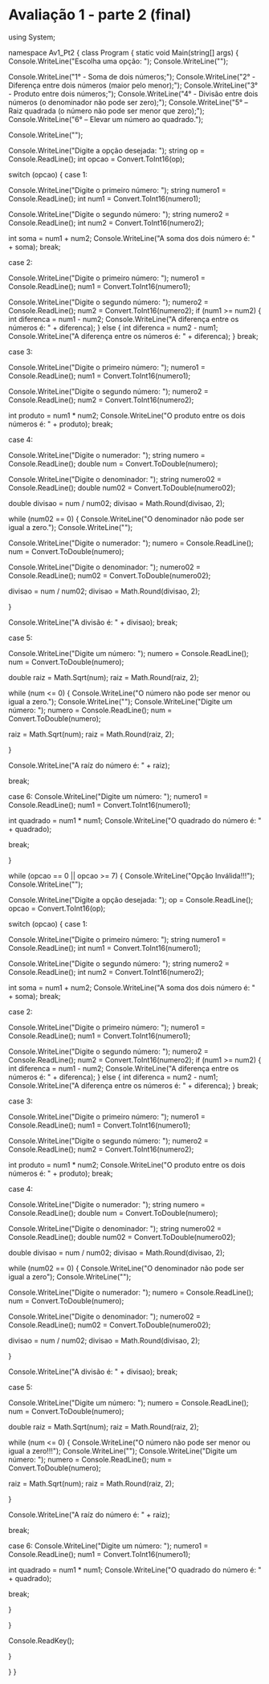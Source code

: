 # Avaliação 1 - parte 2 (final)

using System;



namespace Av1_Pt2
{
class Program
{
static void Main(string[] args)
{
Console.WriteLine("Escolha uma opção: ");
Console.WriteLine("");



Console.WriteLine("1° - Soma de dois números;");
Console.WriteLine("2° - Diferença entre dois números (maior pelo menor);");
Console.WriteLine("3° - Produto entre dois números;");
Console.WriteLine("4° - Divisão entre dois números (o denominador não pode ser zero);");
Console.WriteLine("5° – Raiz quadrada (o número não pode ser menor que zero);");
Console.WriteLine("6° – Elevar um número ao quadrado.");



Console.WriteLine("");



Console.WriteLine("Digite a opção desejada: ");
string op = Console.ReadLine();
int opcao = Convert.ToInt16(op);



switch (opcao)
{
case 1:



Console.WriteLine("Digite o primeiro número: ");
string numero1 = Console.ReadLine();
int num1 = Convert.ToInt16(numero1);



Console.WriteLine("Digite o segundo número: ");
string numero2 = Console.ReadLine();
int num2 = Convert.ToInt16(numero2);



int soma = num1 + num2;
Console.WriteLine("A soma dos dois número é: " + soma);
break;



case 2:



Console.WriteLine("Digite o primeiro número: ");
numero1 = Console.ReadLine();
num1 = Convert.ToInt16(numero1);



Console.WriteLine("Digite o segundo número: ");
numero2 = Console.ReadLine();
num2 = Convert.ToInt16(numero2);
if (num1 >= num2)
{
int diferenca = num1 - num2;
Console.WriteLine("A diferença entre os números é: " + diferenca);
}
else
{
int diferenca = num2 - num1;
Console.WriteLine("A diferença entre os números é: " + diferenca);
}
break;



case 3:



Console.WriteLine("Digite o primeiro número: ");
numero1 = Console.ReadLine();
num1 = Convert.ToInt16(numero1);



Console.WriteLine("Digite o segundo número: ");
numero2 = Console.ReadLine();
num2 = Convert.ToInt16(numero2);



int produto = num1 * num2;
Console.WriteLine("O produto entre os dois números é: " + produto);
break;



case 4:



Console.WriteLine("Digite o numerador: ");
string numero = Console.ReadLine();
double num = Convert.ToDouble(numero);



Console.WriteLine("Digite o denominador: ");
string numero02 = Console.ReadLine();
double num02 = Convert.ToDouble(numero02);



double divisao = num / num02;
divisao = Math.Round(divisao, 2);



while (num02 == 0)
{
Console.WriteLine("O denominador não pode ser igual a zero.");
Console.WriteLine("");



Console.WriteLine("Digite o numerador: ");
numero = Console.ReadLine();
num = Convert.ToDouble(numero);



Console.WriteLine("Digite o denominador: ");
numero02 = Console.ReadLine();
num02 = Convert.ToDouble(numero02);



divisao = num / num02;
divisao = Math.Round(divisao, 2);



}



Console.WriteLine("A divisão é: " + divisao);
break;



case 5:



Console.WriteLine("Digite um número: ");
numero = Console.ReadLine();
num = Convert.ToDouble(numero);



double raiz = Math.Sqrt(num);
raiz = Math.Round(raiz, 2);



while (num <= 0)
{
Console.WriteLine("O número não pode ser menor ou igual a zero.");
Console.WriteLine("");
Console.WriteLine("Digite um número: ");
numero = Console.ReadLine();
num = Convert.ToDouble(numero);



raiz = Math.Sqrt(num);
raiz = Math.Round(raiz, 2);



}



Console.WriteLine("A raíz do número é: " + raiz);



break;



case 6:
Console.WriteLine("Digite um número: ");
numero1 = Console.ReadLine();
num1 = Convert.ToInt16(numero1);



int quadrado = num1 * num1;
Console.WriteLine("O quadrado do número é: " + quadrado);



break;



}



while (opcao == 0 || opcao >= 7)
{
Console.WriteLine("Opção Inválida!!!");
Console.WriteLine("");



Console.WriteLine("Digite a opção desejada: ");
op = Console.ReadLine();
opcao = Convert.ToInt16(op);



switch (opcao)
{
case 1:



Console.WriteLine("Digite o primeiro número: ");
string numero1 = Console.ReadLine();
int num1 = Convert.ToInt16(numero1);



Console.WriteLine("Digite o segundo número: ");
string numero2 = Console.ReadLine();
int num2 = Convert.ToInt16(numero2);



int soma = num1 + num2;
Console.WriteLine("A soma dos dois número é: " + soma);
break;



case 2:



Console.WriteLine("Digite o primeiro número: ");
numero1 = Console.ReadLine();
num1 = Convert.ToInt16(numero1);



Console.WriteLine("Digite o segundo número: ");
numero2 = Console.ReadLine();
num2 = Convert.ToInt16(numero2);
if (num1 >= num2)
{
int diferenca = num1 - num2;
Console.WriteLine("A diferença entre os números é: " + diferenca);
}
else
{
int diferenca = num2 - num1;
Console.WriteLine("A diferença entre os números é: " + diferenca);
}
break;



case 3:



Console.WriteLine("Digite o primeiro número: ");
numero1 = Console.ReadLine();
num1 = Convert.ToInt16(numero1);



Console.WriteLine("Digite o segundo número: ");
numero2 = Console.ReadLine();
num2 = Convert.ToInt16(numero2);



int produto = num1 * num2;
Console.WriteLine("O produto entre os dois números é: " + produto);
break;



case 4:



Console.WriteLine("Digite o numerador: ");
string numero = Console.ReadLine();
double num = Convert.ToDouble(numero);



Console.WriteLine("Digite o denominador: ");
string numero02 = Console.ReadLine();
double num02 = Convert.ToDouble(numero02);



double divisao = num / num02;
divisao = Math.Round(divisao, 2);



while (num02 == 0)
{
Console.WriteLine("O denominador não pode ser igual a zero");
Console.WriteLine("");



Console.WriteLine("Digite o numerador: ");
numero = Console.ReadLine();
num = Convert.ToDouble(numero);



Console.WriteLine("Digite o denominador: ");
numero02 = Console.ReadLine();
num02 = Convert.ToDouble(numero02);



divisao = num / num02;
divisao = Math.Round(divisao, 2);



}



Console.WriteLine("A divisão é: " + divisao);
break;



case 5:



Console.WriteLine("Digite um número: ");
numero = Console.ReadLine();
num = Convert.ToDouble(numero);



double raiz = Math.Sqrt(num);
raiz = Math.Round(raiz, 2);



while (num <= 0)
{
Console.WriteLine("O número não pode ser menor ou igual a zero!!!");
Console.WriteLine("");
Console.WriteLine("Digite um número: ");
numero = Console.ReadLine();
num = Convert.ToDouble(numero);



raiz = Math.Sqrt(num);
raiz = Math.Round(raiz, 2);



}



Console.WriteLine("A raíz do número é: " + raiz);



break;



case 6:
Console.WriteLine("Digite um número: ");
numero1 = Console.ReadLine();
num1 = Convert.ToInt16(numero1);



int quadrado = num1 * num1;
Console.WriteLine("O quadrado do número é: " + quadrado);



break;



}



}



Console.ReadKey();



}



}
}
